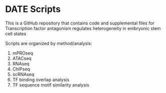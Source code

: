 # DATE Scripts
This is a GitHub repository that contains code and supplemental files for Transcription factor antagonism regulates heterogeneity in embryonic stem cell states

Scripts are organized by method/analysis: 
1. mPROseq
2. ATACseq
3. RNAseq
4. ChIPseq
5. scRNAseq
6. TF binding overlap analysis
7. TF sequence motif similarity analysis
